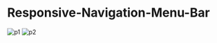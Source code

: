 # Responsive-Navigation-Menu-Bar
![p1](https://user-images.githubusercontent.com/105963703/184808752-5372e0c9-0bdf-4162-b6d7-9e1460704ee9.jpg)
![p2](https://user-images.githubusercontent.com/105963703/184808790-51e7ae92-32aa-4ac5-a8f8-16645c684174.jpg)

